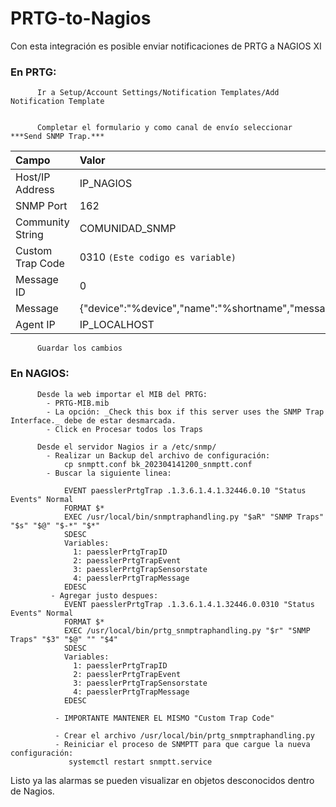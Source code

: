 # PRTG-to-Nagios
Con esta integración es posible enviar notificaciones de PRTG a NAGIOS XI

### En PRTG:
          Ir a Setup/Account Settings/Notification Templates/Add Notification Template


          Completar el formulario y como canal de envío seleccionar ***Send SNMP Trap.***
          
 | Campo  | Valor |
| :------------ | :-----|
| Host/IP Address | IP_NAGIOS |
| SNMP Port      | 162 |
| Community String | COMUNIDAD_SNMP |
| Custom Trap Code | 0310 `(Este codigo es variable)` |
| Message ID | 0 |
| Message | {"device":"%device","name":"%shortname","message":"%message"} |
| Agent IP | IP_LOCALHOST |
                
          Guardar los cambios
          
          
### En NAGIOS:
          Desde la web importar el MIB del PRTG:
            - PRTG-MIB.mib
            - La opción: _Check this box if this server uses the SNMP Trap Interface._ debe de estar desmarcada.
            - Click en Procesar todos los Traps
            
          Desde el servidor Nagios ir a /etc/snmp/
            - Realizar un Backup del archivo de configuración: 
                cp snmptt.conf bk_202304141200_snmptt.conf
            - Buscar la siguiente linea:
            
                EVENT paesslerPrtgTrap .1.3.6.1.4.1.32446.0.10 "Status Events" Normal
                FORMAT $*
                EXEC /usr/local/bin/snmptraphandling.py "$aR" "SNMP Traps" "$s" "$@" "$-*" "$*"
                SDESC
                Variables:
                  1: paesslerPrtgTrapID
                  2: paesslerPrtgTrapEvent
                  3: paesslerPrtgTrapSensorstate
                  4: paesslerPrtgTrapMessage
                EDESC
             - Agregar justo despues:
                EVENT paesslerPrtgTrap .1.3.6.1.4.1.32446.0.0310 "Status Events" Normal
                FORMAT $*
                EXEC /usr/local/bin/prtg_snmptraphandling.py "$r" "SNMP Traps" "$3" "$@" "" "$4"
                SDESC
                Variables:
                  1: paesslerPrtgTrapID
                  2: paesslerPrtgTrapEvent
                  3: paesslerPrtgTrapSensorstate
                  4: paesslerPrtgTrapMessage
                EDESC
                
              - IMPORTANTE MANTENER EL MISMO "Custom Trap Code"

              - Crear el archivo /usr/local/bin/prtg_snmptraphandling.py
              - Reiniciar el proceso de SNMPTT para que cargue la nueva configuración:
                 systemctl restart snmptt.service


Listo ya las alarmas se pueden visualizar en objetos desconocidos dentro de Nagios.

